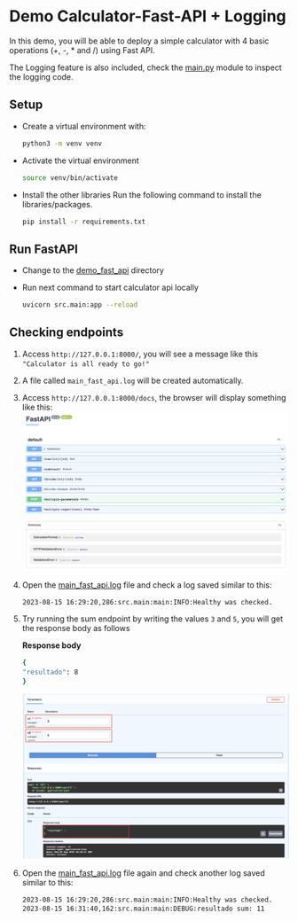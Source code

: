 # Demo Calculator-Fast-API + Logging

In this demo, you will be able to deploy a simple calculator with 4 basic operations (+, -, * and /) using Fast API.

The Logging feature is also included, check the [main.py](src/main.py) module to inspect the logging code.

## Setup

* Create a virtual environment with:

    ```bash
    python3 -m venv venv
    ```

* Activate the virtual environment

    ```bash
    source venv/bin/activate
    ```

* Install the other libraries
Run the following command to install the libraries/packages.

    ```bash
    pip install -r requirements.txt
    ```

## Run FastAPI

* Change to the [demo_fast_api](.) directory
* Run next command to start calculator api locally

    ```bash
    uvicorn src.main:app --reload
    ```

## Checking endpoints

1. Access `http://127.0.0.1:8000/`, you will see a message like this `"Calculator is all ready to go!"`
2. A file called `main_fast_api.log` will be created automatically.
3. Access `http://127.0.0.1:8000/docs`, the browser will display something like this:
    ![FastAPI Docs](./imgs/fast-api-docs.png)
4. Open the [main_fast_api.log](main_fast_api.log) file and check a log saved similar to this:

    ```log
    2023-08-15 16:29:20,286:src.main:main:INFO:Healthy was checked.
    ```

5. Try running the sum endpoint by writing the values `3` and `5`, you will get the response body as follows

    **Response body**

    ```bash
    {
    "resultado": 8
    }
    ```

    ![sum](./imgs/sum.png)

6. Open the [main_fast_api.log](main_fast_api.log) file again and check another log saved similar to this:

    ```log
    2023-08-15 16:29:20,286:src.main:main:INFO:Healthy was checked.
    2023-08-15 16:31:40,162:src.main:main:DEBUG:resultado sum: 11
    ```
